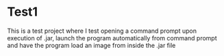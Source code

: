 # Test1
This is a test project where I test opening a command prompt upon execution of .jar, 
launch the program automatically from command prompt and have the program load an image from inside the .jar file
